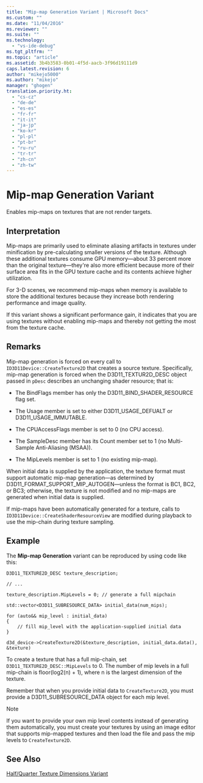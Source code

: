 ```yaml
---
title: "Mip-map Generation Variant | Microsoft Docs"
ms.custom: ""
ms.date: "11/04/2016"
ms.reviewer: ""
ms.suite: ""
ms.technology: 
  - "vs-ide-debug"
ms.tgt_pltfrm: ""
ms.topic: "article"
ms.assetid: 3b4b3583-0b01-4f5d-aacb-3f96d19111d9
caps.latest.revision: 6
author: "mikejo5000"
ms.author: "mikejo"
manager: "ghogen"
translation.priority.ht: 
  - "cs-cz"
  - "de-de"
  - "es-es"
  - "fr-fr"
  - "it-it"
  - "ja-jp"
  - "ko-kr"
  - "pl-pl"
  - "pt-br"
  - "ru-ru"
  - "tr-tr"
  - "zh-cn"
  - "zh-tw"
---
```

# Mip-map Generation Variant
Enables mip-maps on textures that are not render targets.  
  
## Interpretation  
 Mip-maps are primarily used to eliminate aliasing artifacts in textures under minification by pre-calculating smaller versions of the texture. Although these additional textures consume GPU memory—about 33 percent more than the original texture—they're also more efficient because more of their surface area fits in the GPU texture cache and its contents achieve higher utilization.  
  
 For 3-D scenes, we recommend mip-maps when memory is available to store the additional textures because they increase both rendering performance and image quality.  
  
 If this variant shows a significant performance gain, it indicates that you are using textures without enabling mip-maps and thereby not getting the most from the texture cache.  
  
## Remarks  
 Mip-map generation is forced on every call to `ID3D11Device::CreateTexture2D` that creates a source texture. Specifically, mip-map generation is forced when the D3D11_TEXTUR2D_DESC object passed in `pDesc` describes an unchanging shader resource; that is:  
  
-   The BindFlags member has only the D3D11_BIND_SHADER_RESOURCE flag set.  
  
-   The Usage member is set to either D3D11_USAGE_DEFUALT or D3D11_USAGE_IMMUTABLE.  
  
-   The CPUAccessFlags member is set to 0 (no CPU access).  
  
-   The SampleDesc member has its Count member set to 1 (no Multi-Sample Anti-Aliasing (MSAA)).  
  
-   The MipLevels member is set to 1 (no existing mip-map).  
  
 When initial data is supplied by the application, the texture format must support automatic mip-map generation—as determined by D3D11_FORMAT_SUPPORT_MIP_AUTOGEN—unless the format is BC1, BC2, or BC3; otherwise, the texture is not modified and no mip-maps are generated when initial data is supplied.  
  
 If mip-maps have been automatically generated for a texture, calls to `ID3D11Device::CreateShaderResourceView` are modified during playback to use the mip-chain during texture sampling.  
  
## Example  
 The **Mip-map Generation** variant can be reproduced by using code like this:  
  
```  
D3D11_TEXTURE2D_DESC texture_description;  
  
// ...  
  
texture_description.MipLevels = 0; // generate a full mipchain  
  
std::vector<D3D11_SUBRESOURCE_DATA> initial_data(num_mips);  
  
for (auto&& mip_level : initial_data)  
{  
    // fill mip_level with the application-supplied initial data  
}  
  
d3d_device->CreateTexture2D(&texture_description, initial_data.data(), &texture)  
```  
  
 To create a texture that has a full mip-chain, set `D3D11_TEXTURE2D_DESC::MipLevels` to 0. The number of mip levels in a full mip-chain is floor(log2(n) + 1), where n is the largest dimension of the texture.  
  
 Remember that when you provide initial data to `CreateTexture2D`, you must provide a D3D11_SUBRESOURCE_DATA object for each mip level.  
  
> [!NOTE]
>  If you want to provide your own mip level contents instead of generating them automatically, you must create your textures by using an image editor that supports mip-mapped textures and then load the file and pass the mip levels to `CreateTexture2D`.  
  
## See Also  
 [Half/Quarter Texture Dimensions Variant](../debugger/half-quarter-texture-dimensions-variant.md)